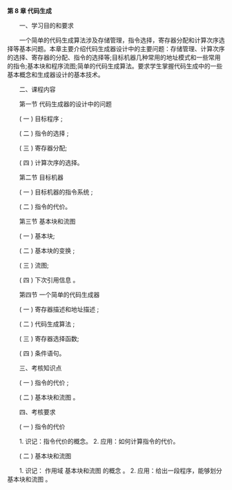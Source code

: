 **第 8 章 代码生成**

　　一、学习目的和要求

　　一个简单的代码生成算法涉及存储管理，指令选择，寄存器分配和计算次序选择等基本问题。本章主要介绍代码生成器设计中的主要问题：存储管理、计算次序的选择、寄存器的分配、指令的选择等;目标机器几种常用的地址模式和一些常用的指令;基本块和程序流图;简单的代码生成算法。要求学生掌握代码生成中的一些基本概念和生成器设计的基本技术。

　　二、课程内容

　　第一节 代码生成器的设计中的问题

　　( 一 ) 目标程序 ;

　　( 二 ) 指令的选择 ;

　　( 三 ) 寄存器分配;

　　( 四 ) 计算次序的选择。

　　第二节 目标机器

　　( 一 ) 目标机器的指令系统 ;

　　( 二 ) 指令的代价。

　　第三节 基本块和流图

　　( 一 ) 基本块;

　　( 二 ) 基本块的变换 ;

　　( 三 ) 流图;

　　( 四 ) 下次引用信息 。

　　第四节 一个简单的代码生成器

　　( 一 ) 寄存器描述和地址描述 ;

　　( 二 ) 代码生成算法 ;

　　( 三 ) 寄存器选择函数;

　　( 四 ) 条件语句。

　　三、考核知识点

　　( 一 ) 指令的代价 ;

　　( 二 ) 基本块和流图 。

　　四、考核要求

　　( 一 ) 指令的代价

　　1. 识记：指令代价的概念。 2. 应用：如何计算指令的代价。

　　( 二 ) 基本块和流图

　　1. 识记： 作用域 基本块和流图 的概念 。 2. 应用：给出一段程序，能够划分 基本块和流图 。